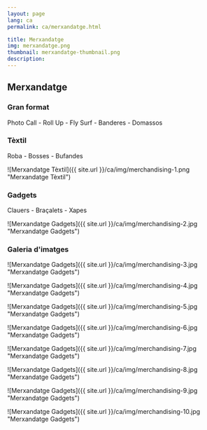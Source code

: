 ```yaml
---
layout: page
lang: ca
permalink: ca/merxandatge.html

title: Merxandatge
img: merxandatge.png
thumbnail: merxandatge-thumbnail.png
description: 
---
```

## Merxandatge

### Gran format
Photo Call - Roll Up - Fly Surf - Banderes - Domassos   

### Tèxtil
Roba - Bosses - Bufandes   

![Merxandatge Tèxtil]({{ site.url }}/ca/img/merchandising-1.png "Merxandatge Tèxtil")

### Gadgets
Clauers - Braçalets - Xapes   

![Merxandatge Gadgets]({{ site.url }}/ca/img/merchandising-2.jpg "Merxandatge Gadgets")

### Galeria d'imatges

![Merxandatge Gadgets]({{ site.url }}/ca/img/merchandising-3.jpg "Merxandatge Gadgets")

![Merxandatge Gadgets]({{ site.url }}/ca/img/merchandising-4.jpg "Merxandatge Gadgets")

![Merxandatge Gadgets]({{ site.url }}/ca/img/merchandising-5.jpg "Merxandatge Gadgets")

![Merxandatge Gadgets]({{ site.url }}/ca/img/merchandising-6.jpg "Merxandatge Gadgets")

![Merxandatge Gadgets]({{ site.url }}/ca/img/merchandising-7.jpg "Merxandatge Gadgets")

![Merxandatge Gadgets]({{ site.url }}/ca/img/merchandising-8.jpg "Merxandatge Gadgets")

![Merxandatge Gadgets]({{ site.url }}/ca/img/merchandising-9.jpg "Merxandatge Gadgets")

![Merxandatge Gadgets]({{ site.url }}/ca/img/merchandising-10.jpg "Merxandatge Gadgets")

